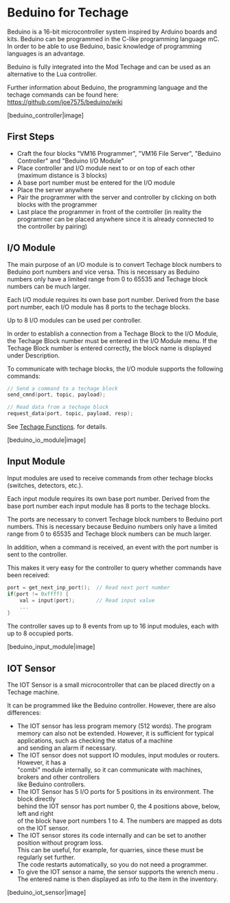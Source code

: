 # Beduino for Techage

Beduino is a 16-bit microcontroller system inspired by Arduino boards and kits.
Beduino can be programmed in the C-like programming language mC.
In order to be able to use Beduino, basic knowledge of
programming languages is an advantage.

Beduino is fully integrated into the Mod Techage and
can be used as an alternative to the Lua controller.

Further information about Beduino, the programming language and
the techage commands can be found here: https://github.com/joe7575/beduino/wiki

[beduino_controller|image]

## First Steps

- Craft the four blocks "VM16 Programmer", "VM16 File Server", "Beduino Controller" and "Beduino I/O Module"
- Place controller and I/O module next to or on top of each other (maximum distance is 3 blocks)
- A base port number must be entered for the I/O module
- Place the server anywhere
- Pair the programmer with the server and controller by clicking on both blocks with the programmer
- Last place the programmer in front of the controller (in reality the programmer can be placed anywhere since 
  it is already connected to the controller by pairing)

## I/O Module

The main purpose of an I/O module is to convert Techage block numbers to Beduino port numbers and vice versa.
This is necessary as Beduino numbers only have a limited range from 0 to 65535 and Techage block numbers
can be much larger.

Each I/O module requires its own base port number. Derived from the base port number, each I/O module
has 8 ports to the techage blocks. 

Up to 8 I/O modules can be used per controller. 

In order to establish a connection from a Techage Block to the I/O Module, the Techage Block number must
be entered in the I/O Module menu. If the Techage Block number is entered correctly, the block name
is displayed under Description.

To communicate with techage blocks, the I/O module supports the following commands:

```c
// Send a command to a techage block
send_cmnd(port, topic, payload);

// Read data from a techage block
request_data(port, topic, payload, resp);
```

See [Techage Functions](https://github.com/joe7575/beduino/blob/main/manual/techage.md). for details.

[beduino_io_module|image]

## Input Module

Input modules are used to receive commands from other techage blocks (switches, detectors, etc.).

Each input module requires its own base port number. Derived from the base port number
each input module has 8 ports to the techage blocks.

The ports are necessary to convert Techage block numbers to Beduino port numbers.
This is necessary because Beduino numbers only have a limited range from 0 to 65535
and Techage block numbers can be much larger.

In addition, when a command is received, an event with the port number is sent to the controller.

This makes it very easy for the controller to query whether commands have been received:


```c
port = get_next_inp_port();  // Read next port number
if(port != 0xffff) {
    val = input(port);       // Read input value
    ...
}
```

The controller saves up to 8 events from up to 16 input modules, each with up to 8 occupied ports.

[beduino_input_module|image]

## IOT Sensor

The IOT Sensor is a small microcontroller that can be placed directly on a Techage machine. 


It can be programmed like the Beduino controller. However, there are also differences:

- The IOT sensor has less program memory (512 words). The program memory can also not be extended.
  However, it is sufficient for typical applications, such as checking the status of a machine  
  and sending an alarm if necessary.
- The IOT sensor does not support IO modules, input modules or routers. However, it has a  
  "combi" module internally, so it can communicate with machines, brokers and other controllers  
  like Beduino controllers.
- The IOT Sensor has 5 I/O ports for 5 positions in its environment. The block directly  
  behind the IOT sensor has port number 0, the 4 positions above, below, left and right  
  of the block have port numbers 1 to 4. The numbers are mapped as dots on the IOT sensor.
- The IOT sensor stores its code internally and can be set to another position without program loss.  
  This can be useful, for example, for quarries, since these must be regularly set further.   
  The code restarts automatically, so you do not need a programmer.
- To give the IOT sensor a name, the sensor supports the wrench menu .  
  The entered name is then displayed as info to the item in the inventory. 

[beduino_iot_sensor|image]